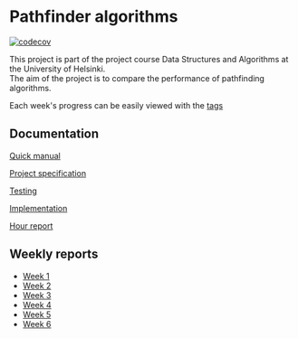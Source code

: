 # Pathfinder algorithms

[![codecov](https://codecov.io/gh/yusifsalam/pathfinder_tira/branch/main/graph/badge.svg?token=7WFH83VS5H)](https://codecov.io/gh/yusifsalam/pathfinder_tira)

This project is part of the project course Data Structures and Algorithms at the University of Helsinki.  
The aim of the project is to compare the performance of pathfinding algorithms.

Each week's progress can be easily viewed with the [tags](https://github.com/yusifsalam/pathfinder_tira/tags)

## Documentation

[Quick manual](https://github.com/yusifsalam/pathfinder_tira/blob/main/Documentation/Usage.md)

[Project specification](https://github.com/yusifsalam/pathfinder_tira/blob/main/Documentation/Specification.md)

[Testing](https://github.com/yusifsalam/pathfinder_tira/blob/main/Documentation/Testing.md)

[Implementation](https://github.com/yusifsalam/pathfinder_tira/blob/main/Documentation/Implementation.md)

[Hour report](https://github.com/yusifsalam/pathfinder_tira/blob/main/Documentation/Hour_report.md)

## Weekly reports

- [Week 1](https://github.com/yusifsalam/pathfinder_tira/blob/main/Documentation/Weekly%20reports/Week1.md)
- [Week 2](https://github.com/yusifsalam/pathfinder_tira/blob/main/Documentation/Weekly%20reports/Week2.md)
- [Week 3](https://github.com/yusifsalam/pathfinder_tira/blob/main/Documentation/Weekly%20reports/Week3.md)
- [Week 4](https://github.com/yusifsalam/pathfinder_tira/blob/main/Documentation/Weekly%20reports/Week4.md)
- [Week 5](https://github.com/yusifsalam/pathfinder_tira/blob/main/Documentation/Weekly%20reports/Week5.md)
- [Week 6](https://github.com/yusifsalam/pathfinder_tira/blob/main/Documentation/Weekly%20reports/Week6.md)
    <!-- - [Week 7](https://github.com/yusifsalam/pathfinder_tira/blob/main/Documentation/Weekly%20reports/Week7.md) -->
